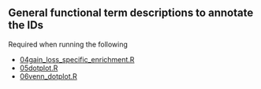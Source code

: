 ## General functional term descriptions to annotate the IDs
Required when running the following
- [04gain_loss_specific_enrichment.R](https://github.com/xieyichun50/Myriapod-genomes/blob/main/script/4function_anno2tree/04gain_loss_specific_enrichment.R)
- [05dotplot.R](https://github.com/xieyichun50/Myriapod-genomes/blob/main/script/4function_anno2tree/05dotplot.R)
- [06venn_dotplot.R](https://github.com/xieyichun50/Myriapod-genomes/blob/main/script/4function_anno2tree/06venn_dotplot.R)
